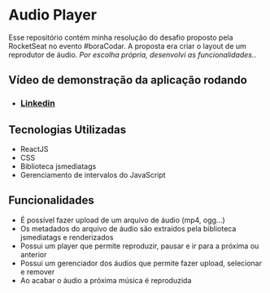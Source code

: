 # Audio Player

Esse repositório contém minha resolução do desafio proposto pela RocketSeat no evento #boraCodar. A proposta era criar o layout de um reprodutor de áudio. *Por escolha própria, desenvolvi as funcionalidades.*.

## Vídeo de demonstração da aplicação rodando
- ### [Linkedin](https://www.linkedin.com/posts/joaopedrosantanac_boracodar-boracodar-react-activity-7021455491423715329-wneV?utm_source=share&utm_medium=member_desktop)

## Tecnologias Utilizadas
- ReactJS
- CSS
- Biblioteca jsmediatags
- Gerenciamento de intervalos do JavaScript

## Funcionalidades
- É possível fazer upload de um arquivo de áudio (mp4, ogg...)
- Os metadados do arquivo de áudio são extraídos pela biblioteca jsmediatags e renderizados
- Possui um player que permite reproduzir, pausar e ir para a próxima ou anterior 
- Possui um gerenciador dos áudios que permite fazer upload, selecionar e remover
- Ao acabar o áudio a próxima música é reproduzida
